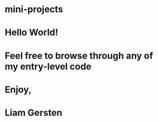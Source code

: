 # mini-projects

# Hello World!
# Feel free to browse through any of my entry-level code

# Enjoy,
# Liam Gersten
